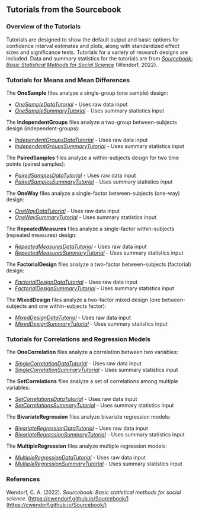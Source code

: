 ## Tutorials from the Sourcebook

### Overview of the Tutorials

Tutorials are designed to show the default output and basic options for confidence interval estimates and plots, along with standardized effect sizes and significance tests. Tutorials for a variety of research designs are included. Data and summary statistics for the tutorials are from [*Sourcebook: Basic Statistical Methods for Social Science*](https://cwendorf.github.io/Sourcebook/) (Wendorf, 2022).

### Tutorials for Means and Mean Differences

The **OneSample** files analyze a single-group (one sample) design:

- [*OneSampleDataTutorial*](./OneSampleDataTutorial.md) - Uses raw data input
- [*OneSampleSummaryTutorial*](./OneSampleSummaryTutorial.md) - Uses summary statistics input

The **IndependentGroups** files analyze a two-group between-subjects design (independent-groups):

- [*IndependentGroupsDataTutorial*](./IndependentGroupsDataTutorial.md) - Uses raw data input
- [*IndependentGroupsSummaryTutorial*](./IndependentGroupsSummaryTutorial.md) - Uses summary statistics input

The **PairedSamples** files analyze a within-subjects design for two time points (paired samples):

- [*PairedSamplesDataTutorial*](./PairedSamplesDataTutorial.md) - Uses raw data input
- [*PairedSamplesSummaryTutorial*](./PairedSamplesSummaryTutorial.md) - Uses summary statistics input

The **OneWay** files analyze a single-factor between-subjects (one-way) design:

- [*OneWayDataTutorial*](./OneWayDataTutorial.md) - Uses raw data input
- [*OneWaySummaryTutorial*](./OneWaySummaryTutorial.md) - Uses summary statistics input

The **RepeatedMeasures** files analyze a single-factor within-subjects (repeated measures) design:

- [*RepeatedMeasuresDataTutorial*](./RepeatedMeasuresDataTutorial.md) - Uses raw data input
- [*RepeatedMeasuresSummaryTutorial*](./RepeatedMeasuresSummaryTutorial.md) - Uses summary statistics input

The **FactorialDesign** files analyze a two-factor between-subjects (factorial) design:

- [*FactorialDesignDataTutorial*](./FactorialDesignDataTutorial.md) - Uses raw data input
- [*FactorialDesignSummaryTutorial*](./FactorialDesignSummaryTutorial.md) - Uses summary statistics input

The **MixedDesign** files analyze a two-factor mixed design (one between-subjects and one within-subjects factor):

- [*MixedDesignDataTutorial*](./MixedDesignDataTutorial.md) - Uses raw data input
- [*MixedDesignSummaryTutorial*](./MixedDesignSummaryTutorial.md) - Uses summary statistics input

### Tutorials for Correlations and Regression Models

The **OneCorrelation** files analyze a correlation between two variables:

- [*SingleCorrelationDataTutorial*](./SingleCorrelationDataTutorial.md) - Uses raw data input
- [*SingleCorrelationSummaryTutorial*](./SingleCorrelationSummaryTutorial.md) - Uses summary statistics input

The **SetCorrelations** files analyze a set of correlations among multiple variables:

- [*SetCorrelationsDataTutorial*](./SetCorrelationsDataTutorial.md) - Uses raw data input
- [*SetCorrelationsSummaryTutorial*](./SetCorrelationsSummaryTutorial.md) - Uses summary statistics input

The **BivariateRegression** files analyze bivariate regression models:

- [*BivariateRegressionDataTutorial*](./BivariateRegressionDataTutorial.md) - Uses raw data input
- [*BivariateRegressionSummaryTutorial*](./BivariateRegressionSummaryTutorial.md) - Uses summary statistics input

The **MultipleRegression** files analyze multiple regression models:

- [*MultipleRegressionDataTutorial*](./MultipleRegressionDataTutorial.md) - Uses raw data input
- [*MultipleRegressionSummaryTutorial*](./MultipleRegressionSummaryTutorial.md) - Uses summary statistics input

### References

Wendorf, C. A. (2022). *Sourcebook: Basic statistical methods for social science.* [https://cwendorf.github.io/Sourcebook/](https://cwendorf.github.io/Sourcebook/)
